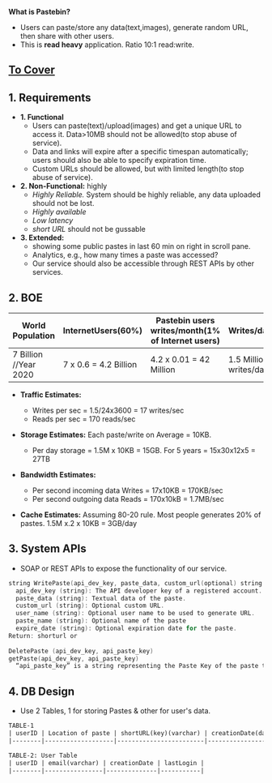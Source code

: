 **What is Pastebin?**
  - Users can paste/store any data(text,images), generate random URL, then share with other users.
  - This is **read heavy** application. Ratio 10:1 read:write.

## [To Cover](/System-Design/Scalable)

## 1. Requirements
- **1. Functional** 
  - Users can paste(text)/upload(images) and get a unique URL to access it. Data>10MB should not be allowed(to stop abuse of service).
  - Data and links will expire after a specific timespan automatically; users should also be able to specify expiration time.
  - Custom URLs should be allowed, but with limited length(to stop abuse of service).
- **2. Non-Functional:** highly 
  - *Highly Reliable.* System should be highly reliable, any data uploaded should not be lost.
  - *Highly available*
  - *Low latency*
  - *short URL* should not be gussable
- **3. Extended:**
  - showing some public pastes in last 60 min on right in scroll pane.
  - Analytics, e.g., how many times a paste was accessed?
  - Our service should also be accessible through REST APIs by other services.

## 2. BOE

|World Population|InternetUsers(60%)|Pastebin users writes/month(1% of Internet users)|Writes/day|Read/day = 10 x Writes|
|---|---|---|---|---|
|7 Billion //Year 2020|7 x 0.6 = 4.2 Billion|4.2 x 0.01 = 42 Million|1.5 Million writes/day|15 Million Reads/day|

- **Traffic Estimates:** 
  - Writes per sec = 1.5/24x3600 = 17 writes/sec
  - Reads per sec = 170 reads/sec

- **Storage Estimates:** Each paste/write on Average = 10KB.
  - Per day storage = 1.5M x 10KB = 15GB. For 5 years = 15x30x12x5 = 27TB

- **Bandwidth Estimates:** 
  - Per second incoming data Writes = 17x10KB = 170KB/sec
  - Per second outgoing data Reads = 170x10kB = 1.7MB/sec

- **Cache Estimates:** Assuming 80-20 rule. Most people generates 20% of pastes. 1.5M x.2 x 10KB = 3GB/day

## 3. System APIs
- SOAP or REST APIs to expose the functionality of our service.
```c
string WritePaste(api_dev_key, paste_data, custom_url(optional) string user_name, string paste_name(optional), string expire_date(optional))
  api_dev_key (string): The API developer key of a registered account. This will be used to, among other things, throttle users based on their allocated quota.
  paste_data (string): Textual data of the paste.
  custom_url (string): Optional custom URL.
  user_name (string): Optional user name to be used to generate URL.
  paste_name (string): Optional name of the paste
  expire_date (string): Optional expiration date for the paste.
Return: shorturl or 
  
DeletePaste (api_dev_key, api_paste_key)  
getPaste(api_dev_key, api_paste_key)  
  “api_paste_key” is a string representing the Paste Key of the paste to be retrieved
```

## 4. DB Design
- Use 2 Tables, 1 for storing Pastes & other for user's data.
```html
TABLE-1
| userID | Location of paste | shortURL(key)(varchar) | creationDate(dateime) | expirationTime(datetime) |
|--------|-------------------|------------------------|-----------------------|--------------------------|

TABLE-2: User Table
| userID | email(varchar) | creationDate | lastLogin |
|--------|----------------|--------------|-----------|
```
